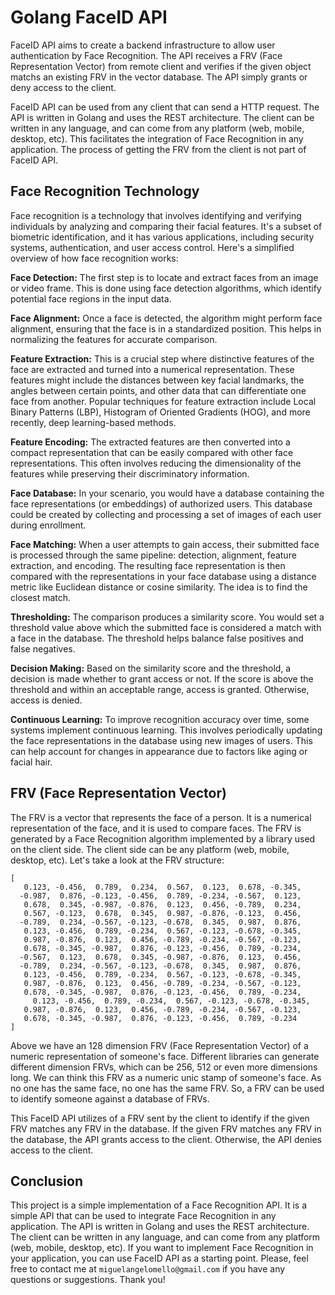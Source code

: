 # Golang FaceID API
FaceID API aims to create a backend infrastructure to allow user authentication by Face Recognition. The API receives a FRV (Face Representation Vector) from remote client and verifies if the given object matchs an existing FRV in the vector database. The API simply grants or deny access to the client.

FaceID API can be used from any client that can send a HTTP request. The API is written in Golang and uses the REST architecture. The client can be written in any language, and can come from any platform (web, mobile, desktop, etc). This facilitates the integration of Face Recognition in any application. The process of getting the FRV from the client is not part of FaceID API. 

## Face Recognition Technology
Face recognition is a technology that involves identifying and verifying individuals by analyzing and comparing their facial features. It's a subset of biometric identification, and it has various applications, including security systems, authentication, and user access control. Here's a simplified overview of how face recognition works:

**Face Detection:** The first step is to locate and extract faces from an image or video frame. This is done using face detection algorithms, which identify potential face regions in the input data.

**Face Alignment:** Once a face is detected, the algorithm might perform face alignment, ensuring that the face is in a standardized position. This helps in normalizing the features for accurate comparison.

**Feature Extraction:** This is a crucial step where distinctive features of the face are extracted and turned into a numerical representation. These features might include the distances between key facial landmarks, the angles between certain points, and other data that can differentiate one face from another. Popular techniques for feature extraction include Local Binary Patterns (LBP), Histogram of Oriented Gradients (HOG), and more recently, deep learning-based methods.

**Feature Encoding:** The extracted features are then converted into a compact representation that can be easily compared with other face representations. This often involves reducing the dimensionality of the features while preserving their discriminatory information.

**Face Database:** In your scenario, you would have a database containing the face representations (or embeddings) of authorized users. This database could be created by collecting and processing a set of images of each user during enrollment.

**Face Matching:** When a user attempts to gain access, their submitted face is processed through the same pipeline: detection, alignment, feature extraction, and encoding. The resulting face representation is then compared with the representations in your face database using a distance metric like Euclidean distance or cosine similarity. The idea is to find the closest match.

**Thresholding:** The comparison produces a similarity score. You would set a threshold value above which the submitted face is considered a match with a face in the database. The threshold helps balance false positives and false negatives.

**Decision Making:** Based on the similarity score and the threshold, a decision is made whether to grant access or not. If the score is above the threshold and within an acceptable range, access is granted. Otherwise, access is denied.

**Continuous Learning:** To improve recognition accuracy over time, some systems implement continuous learning. This involves periodically updating the face representations in the database using new images of users. This can help account for changes in appearance due to factors like aging or facial hair.

## FRV (Face Representation Vector)
The FRV is a vector that represents the face of a person. It is a numerical representation of the face, and it is used to compare faces. The FRV is generated by a Face Recognition algorithm implemented by a library used on the client side. The client side can be any platform (web, mobile, desktop, etc). Let's take a look at the FRV structure:

```
[
   0.123, -0.456,  0.789,  0.234,  0.567,  0.123,  0.678, -0.345,
  -0.987,  0.876, -0.123, -0.456,  0.789, -0.234, -0.567,  0.123,
   0.678,  0.345, -0.987, -0.876,  0.123,  0.456, -0.789,  0.234,
   0.567, -0.123,  0.678,  0.345,  0.987, -0.876, -0.123,  0.456,
  -0.789,  0.234, -0.567, -0.123, -0.678,  0.345,  0.987,  0.876,
   0.123, -0.456,  0.789, -0.234,  0.567, -0.123, -0.678, -0.345,
   0.987, -0.876,  0.123,  0.456, -0.789, -0.234, -0.567, -0.123,
   0.678, -0.345, -0.987,  0.876, -0.123, -0.456,  0.789, -0.234,
  -0.567,  0.123,  0.678,  0.345, -0.987, -0.876,  0.123,  0.456,
  -0.789,  0.234, -0.567, -0.123, -0.678,  0.345,  0.987,  0.876,
   0.123, -0.456,  0.789, -0.234,  0.567, -0.123, -0.678, -0.345,
   0.987, -0.876,  0.123,  0.456, -0.789, -0.234, -0.567, -0.123,
   0.678, -0.345, -0.987,  0.876, -0.123, -0.456,  0.789, -0.234,
	 0.123, -0.456,  0.789, -0.234,  0.567, -0.123, -0.678, -0.345,
   0.987, -0.876,  0.123,  0.456, -0.789, -0.234, -0.567, -0.123,
   0.678, -0.345, -0.987,  0.876, -0.123, -0.456,  0.789, -0.234
]
```
Above we have an 128 dimension FRV (Face Representation Vector) of a numeric representation of someone's face. Different libraries can generate different dimension FRVs, which can be 256, 512 or even more dimensions long. We can think this FRV as a numeric unic stamp of someone's face. As no one has the same face, no one has the same FRV. So, a FRV can be used to identify someone against a database of FRVs. 

This FaceID API utilizes of a FRV sent by the client to identify if the given FRV matches any FRV in the database. If the given FRV matches any FRV in the database, the API grants access to the client. Otherwise, the API denies access to the client.

## Conclusion
This project is a simple implementation of a Face Recognition API. It is a simple API that can be used to integrate Face Recognition in any application. The API is written in Golang and uses the REST architecture. The client can be written in any language, and can come from any platform (web, mobile, desktop, etc). If you want to implement Face Recognition in your application, you can use FaceID API as a starting point. Please, feel free to contact me at `miguelangelomello@gmail.com` if you have any questions or suggestions. Thank you!

